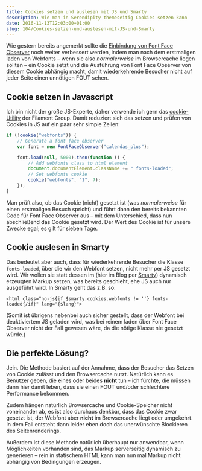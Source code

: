 ```yaml
---
title: Cookies setzen und auslesen mit JS und Smarty
description: Wie man in Serendipity themeseitig Cookies setzen kann
date: 2016-11-13T12:03:00+01:00
slug: 104/Cookies-setzen-und-auslesen-mit-JS-und-Smarty
---
```


Wie gestern bereits angemerkt sollte die [Einbindung von Font Face Observer](/archiv/103/Webfonts-laden-mit-Font-Face-Observer.html) noch weiter verbessert werden, indem man nach dem erstmaligen laden von Webfonts – wenn sie also _normalerweise_ im Browsercache liegen sollten – ein Cookie setzt und die Ausführung von Font Face Observer von diesem Cookie abhängig macht, damit wiederkehrende Besucher nicht auf jeder Seite einen unnötigen FOUT sehen.

## Cookie setzen in Javascript

Ich bin nicht der große JS-Experte, daher verwende ich gern das [cookie-Utility](https://github.com/filamentgroup/cookie) der Filament Group. Damit reduziert sich das setzen und prüfen von Cookies in JS auf ein paar sehr simple Zeilen:

```js
if (!cookie("webfonts")) {
    // Generate a font face observer
    var font = new FontFaceObserver("calendas_plus");

    font.load(null, 5000).then(function () {
        // Add webfonts class to html element
        document.documentElement.className += " fonts-loaded";
        // Set webfonts cookie
        cookie("webfonts", "1", 7);
    });
}
```

Man prüft also, ob das Cookie (nicht) gesetzt ist (was _normalerweise_ für einen erstmaligen Besuch spricht) und führt dann den bereits bekannten Code für Font Face Observer aus – mit dem Unterschied, dass nun abschließend das Cookie gesetzt wird. Der Wert des Cookie ist für unsere Zwecke egal; es gilt für sieben Tage.

## Cookie auslesen in Smarty

Das bedeutet aber auch, dass für wiederkehrende Besucher die Klasse `fonts-loaded`, über die wir den Webfont setzen, nicht mehr per JS gesetzt wird. Wir wollen sie statt dessen im (hier im Blog per [Smarty](http://www.smarty.net)) dynamisch erzeugten Markup setzen, was bereits geschieht, ehe JS auch nur ausgeführt wird. In Smarty geht das z.B. so:

```
<html class="no-js{if $smarty.cookies.webfonts != ''} fonts-loaded{/if}" lang="{$lang}">
```

(Somit ist übrigens nebenbei auch sicher gestellt, dass der Webfont bei deaktiviertem JS geladen wird, was bei reinem laden über Font Face Observer nicht der Fall gewesen wäre, da die nötige Klasse nie gesetzt würde.)

## Die perfekte Lösung?

Jein. Die Methode basiert auf der Annahme, dass der Besucher das Setzen von Cookie zulässt und den Browsercache nutzt. Natürlich kann es Benutzer geben, die eines oder beides **nicht** tun – ich fürchte, die müssen dann hier damit leben, dass sie einen FOUT und/oder schlechtere Performance bekommen.

Zudem hängen natürlich Browsercache und Cookie-Speicher nicht voneinander ab, es ist also durchaus denkbar, dass das Cookie zwar gesetzt ist, der Webfont aber **nicht** im Browsercache liegt oder umgekehrt. In dem Fall entsteht dann leider eben doch das unerwünschte Blockieren des Seitenrenderings.

Außerdem ist diese Methode natürlich überhaupt nur anwendbar, wenn Möglichkeiten vorhanden sind, das Markup serverseitig dynamisch zu generieren – rein in statischem HTML kann man nun mal Markup nicht abhängig von Bedingungen erzeugen.
